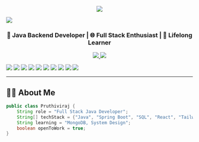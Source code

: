 <!-- Typing Animation -->
<p align="center">
  <img src="https://readme-typing-svg.demolab.com/?lines=Hi+There!+I'm+Pruthiviraj+Pratap+Routray;Java+Backend+Developer;Frontend+React+Dev+%7C+Spring+Boot+Expert;Learning+Never+Stops!&font=Fira%20Code&center=true&width=600&height=45&pause=1000&color=0abde3" />
</p>

<!-- Wave Banner -->
<img src="https://capsule-render.vercel.app/api?type=waving&color=0abde3&height=180&section=header&text=Pruthiviraj%20Pratap%20Routray&fontSize=35&fontColor=ffffff" />

<h3 align="center">🚀 Java Backend Developer | 🌐 Full Stack Enthusiast | 🧠 Lifelong Learner</h3>

<p align="center">
  <a href="mailto:pruthivirajprataproutray@gmail.com">
    <img src="https://img.shields.io/badge/Gmail-EA4335?style=for-the-badge&logo=gmail&logoColor=white" />
  </a>
  <a href="https://www.linkedin.com/in/pruthiviraj-pratap-routray-4513b7275/">
    <img src="https://img.shields.io/badge/LinkedIn-0A66C2?style=for-the-badge&logo=linkedin&logoColor=white" />
  </a>
</p>


<p align="left"> <img src="https://img.shields.io/badge/Java-ED8B00?style=flat&logo=java&logoColor=white"/> <img src="https://img.shields.io/badge/Spring%20Boot-6DB33F?style=flat&logo=spring-boot&logoColor=white"/> <img src="https://img.shields.io/badge/SQL-4479A1?style=flat&logo=mysql&logoColor=white"/> <img src="https://img.shields.io/badge/HTML5-E34F26?style=flat&logo=html5&logoColor=white"/> <img src="https://img.shields.io/badge/CSS3-1572B6?style=flat&logo=css3&logoColor=white"/> <img src="https://img.shields.io/badge/JavaScript-F7DF1E?style=flat&logo=javascript&logoColor=black"/> <img src="https://img.shields.io/badge/React-61DAFB?style=flat&logo=react&logoColor=black"/> <img src="https://img.shields.io/badge/Tailwind_CSS-38B2AC?style=flat&logo=tailwind-css&logoColor=white"/> <img src="https://img.shields.io/badge/Git-F05032?style=flat&logo=git&logoColor=white"/> <img src="https://img.shields.io/badge/GitHub-181717?style=flat&logo=github&logoColor=white"/> </p>

---

## 👨‍💻 About Me

```java
public class Pruthiviraj {
    String role = "Full Stack Java Developer";
    String[] techStack = {"Java", "Spring Boot", "SQL", "React", "TailwindCSS"};
    String learning = "MongoDB, System Design";
    boolean openToWork = true;
}

